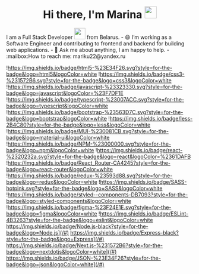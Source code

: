 <h1 align="center">Hi there, I'm Marina <img
src="https://github.com/blackcater/blackcater/raw/main/images/Hi.gif" height="32"/></h1>
I am a Full Stack Developer <img
src="https://media.giphy.com/media/WUlplcMpOCEmTGBtBW/giphy.gif" width="30"> from Belarus.
- 😄 I’m working as a Software Engineer and contributing to frontend and backend for building web
applications.
- 💬 Ask me about anything, I am happy to help.
- :mailbox:How to reach me: mariku22@yandex.ru


!https://img.shields.io/badge/html5-%23E34F26.svg?style=for-the-badge&logo=html5&logoColor=white !https://img.shields.io/badge/css3-%231572B6.svg?style=for-the-badge&logo=css3&logoColor=white !https://img.shields.io/badge/javascript-%23323330.svg?style=for-the-badge&logo=javascript&logoColor=%23F7DF1E !https://img.shields.io/badge/typescript-%23007ACC.svg?style=for-the-badge&logo=typescript&logoColor=white !https://img.shields.io/badge/bootstrap-%23563D7C.svg?style=for-the-badge&logo=bootstrap&logoColor=white !https://img.shields.io/badge/less-2B4C80?style=for-the-badge&logo=less&logoColor=white !https://img.shields.io/badge/MUI-%230081CB.svg?style=for-the-badge&logo=material-ui&logoColor=white !https://img.shields.io/badge/NPM-%23000000.svg?style=for-the-badge&logo=npm&logoColor=white !https://img.shields.io/badge/react-%2320232a.svg?style=for-the-badge&logo=react&logoColor=%2361DAFB !https://img.shields.io/badge/React_Router-CA4245?style=for-the-badge&logo=react-router&logoColor=white !https://img.shields.io/badge/redux-%23593d88.svg?style=for-the-badge&logo=redux&logoColor=white !https://img.shields.io/badge/SASS-hotpink.svg?style=for-the-badge&logo=SASS&logoColor=white !https://img.shields.io/badge/styled--components-DB7093?style=for-the-badge&logo=styled-components&logoColor=white	!https://img.shields.io/badge/figma-%23F24E1E.svg?style=for-the-badge&logo=figma&logoColor=white !https://img.shields.io/badge/ESLint-4B3263?style=for-the-badge&logo=eslint&logoColor=white https://img.shields.io/badge/Node.js-black?style=for-the-badge&logo=Node.js](/#)  https://img.shields.io/badge/Express-black?style=for-the-badge&logo=Express](/#)  https://img.shields.io/badge/Next.js-%231572B6?style=for-the-badge&logo=nextdotjs&logoColor=white](/#)   https://img.shields.io/badge/JSON-%23E34F26?style=for-the-badge&logo=json&logoColor=white](/#)
